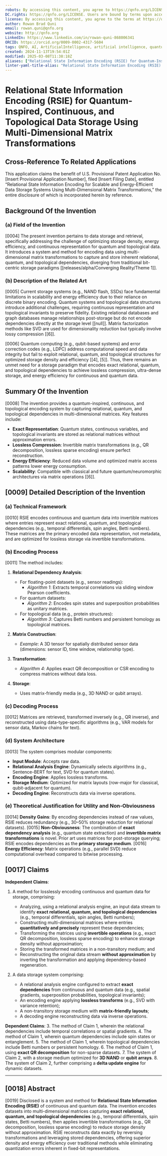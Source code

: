```yaml
---
robots: By accessing this content, you agree to https://qnfo.org/LICENSE. Non-commercial use only. Attribution required.
DC.rights: https://qnfo.org/LICENSE. Users are bound by terms upon access.
license: By accessing this content, you agree to the terms at https://qnfo.org/LICENSE
author: Rowan Brad Quni
email: rowan.quni@qnfo.org
website: http://qnfo.org
LinkedIn: https://www.linkedin.com/in/rowan-quni-868006341
ORCID: https://orcid.org/0009-0002-4317-5604
tags: QNFO, AI, ArtificialIntelligence, artificial intelligence, quantum, physics, science, Einstein, QuantumMechanics, quantum mechanics, QuantumComputing, quantum computing, information, InformationTheory, information theory, InformationalUniverse, informational universe, informational universe hypothesis, IUH
created: 2024-11-13T19:54:01Z
modified: 2025-03-08T11:38:18Z
aliases: ["Relational State Information Encoding (RSIE) for Quantum-Inspired, Continuous, and Topological Data Storage Using Multi-Dimensional Matrix Transformations"]
linter-yaml-title-alias: "Relational State Information Encoding (RSIE) for Quantum-Inspired, Continuous, and Topological Data Storage Using Multi-Dimensional Matrix Transformations"
---
```


# Relational State Information Encoding (RSIE) for Quantum-Inspired, Continuous, and Topological Data Storage Using Multi-Dimensional Matrix Transformations

## **Cross-Reference To Related Applications**

This application claims the benefit of U.S. Provisional Patent Application No. [Insert Provisional Application Number], filed [Insert Filing Date], entitled “Relational State Information Encoding for Scalable and Energy-Efficient Data Storage Systems Using Multi-Dimensional Matrix Transformations,” the entire disclosure of which is incorporated herein by reference.

## **Background Of the Invention**

### **(a) Field of the Invention**

[0004] The present invention pertains to data storage and retrieval, specifically addressing the challenge of optimizing storage density, energy efficiency, and continuous representation for quantum and topological data. It introduces a system and method for encoding data using multi-dimensional matrix transformations to capture and store inherent relational, quantum, and topological dependencies, diverging from traditional bit-centric storage paradigms [[releases/alpha/Converging Reality/Theme 1]].

### **(b) Description of the Related Art**

[0005] Current storage systems (e.g., NAND flash, SSDs) face fundamental limitations in scalability and energy efficiency due to their reliance on discrete binary encoding. Quantum systems and topological data structures introduce additional challenges, requiring continuous representation and topological invariants to preserve fidelity. Existing relational databases and graph databases manage relationships post-storage but do not encode dependencies directly at the storage level [[null]]. Matrix factorization methods like SVD are used for dimensionality reduction but typically involve lossy compression [[6]].

[0006] Quantum computing (e.g., qubit-based systems) and error correction codes (e.g., LDPC) address computational speed and data integrity but fail to exploit relational, quantum, and topological structures for optimized storage density and efficiency [[4], [5]]. Thus, there remains an unmet need for a storage paradigm that encodes exact relational, quantum, and topological dependencies to achieve lossless compression, ultra-dense storage, and energy efficiency for continuous and quantum data.

## **Summary Of the Invention**

[0008] The invention provides a quantum-inspired, continuous, and topological encoding system by capturing relational, quantum, and topological dependencies in multi-dimensional matrices. Key features include:
- **Exact Representation**: Quantum states, continuous variables, and topological invariants are stored as relational matrices without approximation errors.
- **Lossless Compression**: Invertible matrix transformations (e.g., QR decomposition, lossless sparse encoding) ensure perfect reconstruction.
- **Energy Efficiency**: Reduced data volume and optimized matrix access patterns lower energy consumption.
- **Scalability**: Compatible with classical and future quantum/neuromorphic architectures via matrix operations [[6]].

## **[0009] Detailed Description of the Invention**

### **(a) Technical Framework**

[0010] RSIE encodes continuous and quantum data into invertible matrices where entries represent exact relational, quantum, and topological dependencies (e.g., temporal differentials, spin angles, Betti numbers). These matrices are the primary encoded data representation, not metadata, and are optimized for lossless storage via invertible transformations.

### **(b) Encoding Process**

[0011] The method includes:
1. **Relational Dependency Analysis**:
   - For floating-point datasets (e.g., sensor readings):
     - *Algorithm 1*: Extracts temporal correlations via sliding window Pearson coefficients.
   - For quantum datasets:
     - *Algorithm 2*: Encodes spin states and superposition probabilities as unitary matrices.
   - For topological data (e.g., protein structures):
     - *Algorithm 3*: Captures Betti numbers and persistent homology as topological matrices.

2. **Matrix Construction**:
   - *Example*: A 3D tensor for spatially distributed sensor data (dimensions: sensor ID, time window, relationship type).

3. **Transformation**:
   - *Algorithm 4*: Applies exact QR decomposition or CSR encoding to compress matrices without data loss.

4. **Storage**:
   - Uses matrix-friendly media (e.g., 3D NAND or qubit arrays).

### **(c) Decoding Process**

[0012] Matrices are retrieved, transformed inversely (e.g., QR inverse), and reconstructed using data-type-specific algorithms (e.g., VAR models for sensor data, Markov chains for text).

### **(d) System Architecture**

[0013] The system comprises modular components:
- **Input Module**: Accepts raw data.
- **Relational Analysis Engine**: Dynamically selects algorithms (e.g., Sentence-BERT for text, SVD for quantum states).
- **Encoding Engine**: Applies lossless transforms.
- **Storage Medium**: Optimized for matrix layouts (row-major for classical, qubit-adjacent for quantum).
- **Decoding Engine**: Reconstructs data via inverse operations.

### **(e) Theoretical Justification for Utility and Non-Obviousness**

[0014] **Density Gains**: By encoding dependencies instead of raw values, RSIE reduces redundancy (e.g., 30–50% storage reduction for relational datasets).
[0015] **Non-Obviousness**: The combination of **exact dependency analysis** (e.g., quantum state extraction) and **invertible matrix transformations** is novel. Prior art uses matrices for post-storage querying; RSIE encodes dependencies as the **primary storage medium**.
[0016] **Energy Efficiency**: Matrix operations (e.g., parallel SVD) reduce computational overhead compared to bitwise processing.

## **[0017] Claims**

**Independent Claims**:
1. A method for losslessly encoding continuous and quantum data for storage, comprising:
   - Analyzing, using a relational analysis engine, an input data stream to identify **exact relational, quantum, and topological dependencies** (e.g., temporal differentials, spin angles, Betti numbers);
   - Constructing multi-dimensional matrices where entries **quantitatively and precisely** represent these dependencies;
   - Transforming the matrices using **invertible operations** (e.g., exact QR decomposition, lossless sparse encoding) to enhance storage density without approximation;
   - Storing the transformed matrices in a non-transitory medium; and
   - Reconstructing the original data stream **without approximation** by inverting the transformation and applying dependency-based regeneration.

2. A data storage system comprising:
   - A relational analysis engine configured to extract **exact dependencies** from continuous and quantum data (e.g., spatial gradients, superposition probabilities, topological invariants);
   - An encoding engine applying **lossless transforms** (e.g., SVD with variance retention);
   - A non-transitory storage medium with **matrix-friendly layouts**;
   - A decoding engine reconstructing data via inverse operations.

**Dependent Claims**:
3. The method of Claim 1, wherein the relational dependencies include temporal correlations or spatial gradients.
4. The method of Claim 1, wherein quantum dependencies include spin states or entanglement.
5. The method of Claim 1, wherein topological dependencies include Betti numbers or persistent homology.
6. The method of Claim 1, using **exact QR decomposition** for non-sparse datasets.
7. The system of Claim 2, with a storage medium optimized for **3D NAND** or **qubit arrays**.
8. The system of Claim 2, further comprising a **delta update engine** for dynamic datasets.

---

## **[0018] Abstract**

[0019] Disclosed is a system and method for **Relational State Information Encoding (RSIE)** of continuous and quantum data. The invention encodes datasets into multi-dimensional matrices capturing **exact relational, quantum, and topological dependencies** (e.g., temporal differentials, spin states, Betti numbers), then applies invertible transformations (e.g., QR decomposition, lossless sparse encoding) to reduce storage density without approximation. RSIE reconstructs data exactly by reversing transformations and leveraging stored dependencies, offering superior density and energy efficiency over traditional methods while eliminating quantization errors inherent in fixed-bit representations.
